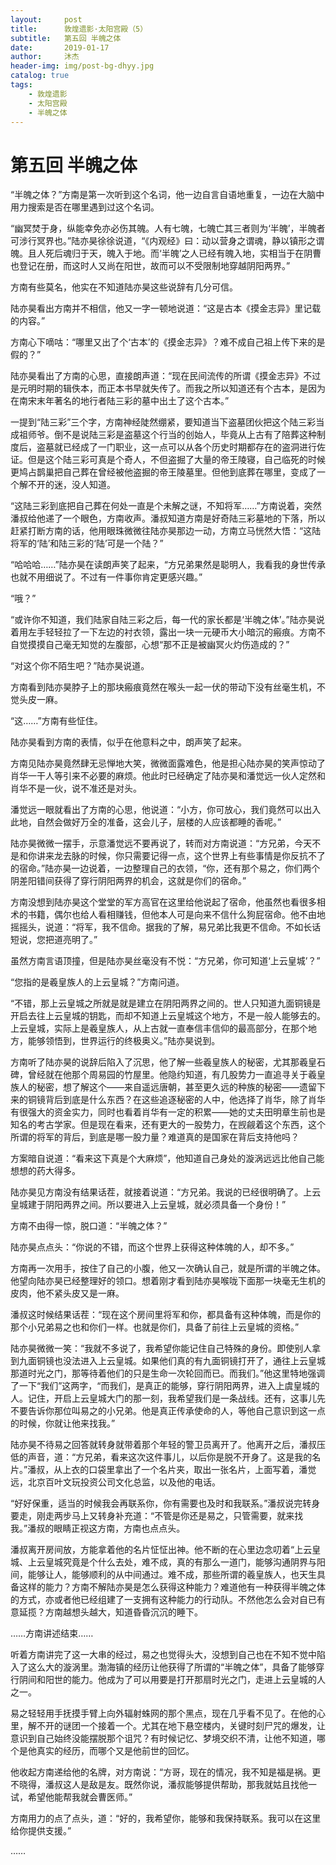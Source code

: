 ```yaml
---
layout:     post
title:      敦煌遗影·太阳宫殿（5）
subtitle:   第五回 半魄之体
date:       2019-01-17
author:     沐杰
header-img: img/post-bg-dhyy.jpg
catalog: true
tags:
    - 敦煌遗影
	- 太阳宫殿
    - 半魄之体
---
```


# 第五回 半魄之体

“半魄之体？”方南是第一次听到这个名词，他一边自言自语地重复，一边在大脑中用力搜索是否在哪里遇到过这个名词。

“幽冥焚于身，纵能幸免亦必伤其魄。人有七魄，七魄亡其三者则为‘半魄’，半魄者可涉行冥界也。”陆亦昊徐徐说道，“《内观经》曰：动以营身之谓魂，静以镇形之谓魄。且人死后魂归于天，魄入于地。而‘半魄’之人已经有魄入地，实相当于在阴曹也登记在册，而这时人又尚在阳世，故而可以不受限制地穿越阴阳两界。”

方南有些莫名，他实在不知道陆亦昊这些说辞有几分可信。

陆亦昊看出方南并不相信，他又一字一顿地说道：“这是古本《摸金志异》里记载的内容。”

方南心下嘀咕：“哪里又出了个‘古本’的《摸金志异》？难不成自己祖上传下来的是假的？”

陆亦昊看出了方南的心思，直接朗声道：“现在民间流传的所谓《摸金志异》不过是元明时期的辑佚本，而正本书早就失传了。而我之所以知道还有个古本，是因为在南宋末年著名的地行者陆三彩的墓中出土了这个古本。”

一提到“陆三彩”三个字，方南神经陡然绷紧，要知道当下盗墓团伙把这个陆三彩当成祖师爷。倒不是说陆三彩是盗墓这个行当的创始人，毕竟从上古有了陪葬这种制度后，盗墓就已经成了一门职业，这一点可以从各个历史时期都存在的盗洞进行佐证。但是这个陆三彩可真是个奇人，不但盗掘了大量的帝王陵寝，自己临死的时候更鸠占鹊巢把自己葬在曾经被他盗掘的帝王陵墓里。但他到底葬在哪里，变成了一个解不开的迷，没人知道。

“这陆三彩到底把自己葬在何处一直是个未解之谜，不知将军……”方南说着，突然潘叔给他递了一个眼色，方南收声。潘叔知道方南是好奇陆三彩墓地的下落，所以赶紧打断方南的话，他用眼珠微微往陆亦昊那边一动，方南立马恍然大悟：“这陆将军的‘陆’和陆三彩的‘陆’可是一个陆？”

“哈哈哈……”陆亦昊在读朗声笑了起来，“方兄弟果然是聪明人，我看我的身世传承也就不用细说了。不过有一件事你肯定更感兴趣。”

“哦？”

“或许你不知道，我们陆家自陆三彩之后，每一代的家长都是‘半魄之体’。”陆亦昊说着用左手轻轻拉了一下左边的衬衣领，露出一块一元硬币大小暗沉的瘢痕。方南不自觉摸摸自己毫无知觉的左腹部，心想“那不正是被幽冥火灼伤造成的？”

“对这个你不陌生吧？”陆亦昊说道。

方南看到陆亦昊脖子上的那块瘢痕竟然在喉头一起一伏的带动下没有丝毫生机，不觉头皮一麻。

“这……”方南有些怔住。

陆亦昊看到方南的表情，似乎在他意料之中，朗声笑了起来。

方南见陆亦昊竟然肆无忌惮地大笑，微微面露难色，他是担心陆亦昊的笑声惊动了肖华一干人等引来不必要的麻烦。他此时已经确定了陆亦昊和潘觉远一伙人定然和肖华不是一伙，说不准还是对头。

潘觉远一眼就看出了方南的心思，他说道：“小方，你可放心，我们竟然可以出入此地，自然会做好万全的准备，这会儿子，层楼的人应该都睡的香呢。”

陆亦昊微微一摆手，示意潘觉远不要再说了，转而对方南说道：“方兄弟，今天不是和你讲来龙去脉的时候，你只需要记得一点，这个世界上有些事情是你反抗不了的宿命。”陆亦昊一边说着，一边整理自己的衣领，“你，还有那个易之，你们两个阴差阳错间获得了穿行阴阳两界的机会，这就是你们的宿命。”

方南没想到陆亦昊这个堂堂的军方高官在这里给他说起了宿命，他虽然也看很多相术的书籍，偶尔也给人看相赚钱，但他本人可是向来不信什么狗屁宿命。他不由地摇摇头，说道：“将军，我不信命。据我的了解，易兄弟比我更不信命。不如长话短说，您把道亮明了。”

虽然方南言语顶撞，但是陆亦昊丝毫没有不悦：“方兄弟，你可知道‘上云皇城’？”

“您指的是羲皇族人的上云皇城？”方南问道。

“不错，那上云皇城之所就是就是建立在阴阳两界之间的。世人只知道九面铜镜是开启去往上云皇城的钥匙，而却不知道上云皇城这个地方，不是一般人能够去的。上云皇城，实际上是羲皇族人，从上古就一直奉信丰信仰的最高部分，在那个地方，能够领悟到，世界运行的终极奥义。”陆亦昊说到。

方南听了陆亦昊的说辞后陷入了沉思，他了解一些羲皇族人的秘密，尤其那羲皇石碑，曾经就在他那个周易园的竹屋里。他隐约知道，有几股势力一直追寻关于羲皇族人的秘密，想了解这个——来自遥远唐朝，甚至更久远的种族的秘密——遗留下来的铜镜背后到底是什么东西？在这些追逐秘密的人中，他选择了肖华，除了肖华有很强大的资金实力，同时也看着肖华有一定的积累——她的丈夫田明章生前也是知名的考古学家。但是现在看来，还有更大的一股势力，在觊觎着这个东西，这个所谓的将军的背后，到底是哪一股力量？难道真的是国家在背后支持他吗？

方案暗自说道：“看来这下真是个大麻烦”，他知道自己身处的漩涡远远比他自己能想想的药大得多。

陆亦昊见方南没有结果话茬，就接着说道：“方兄弟。我说的已经很明确了。上云皇城建于阴阳两界之间。所以要进入上云皇城，就必须具备一个身份！”

方南不由得一惊，脱口道：“半魄之体？”

陆亦昊点点头：“你说的不错，而这个世界上获得这种体魄的人，却不多。”

方南再一次用手，按住了自己的小腹，他又一次确认自己，就是所谓的半魄之体。他望向陆亦昊已经整理好的领口。想着刚才看到陆亦昊喉咙下面那一块毫无生机的皮肉，他不紧头皮又是一麻。

潘叔这时候结果话茬：“现在这个房间里将军和你，都具备有这种体魄，而是你的那个小兄弟易之也和你们一样。也就是你们，具备了前往上云皇城的资格。”

陆亦昊微微一笑：“我就不多说了，我希望你能记住自己特殊的身份。即使别人拿到九面铜镜也没法进入上云皇城。如果他们真的有九面铜镜打开了，通往上云皇城那道时光之门，那等待着他们的只是生命一次轮回而已。而我们。”他这里特地强调了一下“我们”这两字，“而我们，是真正的能够，穿行阴阳两界，进入上虞皇城的人。记住，开启上云皇城大门的那一刻，我希望我们是一条战线。还有，这事儿先不要告诉你那位叫易之的小兄弟。他是真正传承使命的人，等他自己意识到这一点的时候，你就让他来找我。”

陆亦昊不待易之回答就转身就带着那个年轻的警卫员离开了。他离开之后，潘叔压低的声音，道：“方兄弟，看来这次这件事儿，以后你是脱不开身了。这是我的名片。”潘叔，从上衣的口袋里拿出了一个名片夹，取出一张名片，上面写着，潘觉远，北京百叶文玩投资公司文化总监，以及他的电话。

“好好保重，适当的时候我会再联系你，你有需要也及时和我联系。”潘叔说完转身要走，刚走两步马上又转身补充道：“不管是你还是易之，只管需要，就来找我。”潘叔的眼睛正视这方南，方南也点点头。

潘叔离开房间放，方能拿着他的名片怔怔出神。他不断的在心里边念叨着“上云皇城、上云皇城究竟是个什么去处，难不成，真的有那么一道门，能够沟通阴界与阳间，能够让人，能够顺利的从中间通过。难不成，那些所谓的羲皇族人，也天生具备这样的能力？方南不解陆亦昊是怎么获得这种能力？难道他有一种获得半魄之体的方式，亦或者他已经组建了一支拥有这种能力的行动队。不然他怎么会对自已有意延揽？方南越想头越大，知道昏昏沉沉的睡下。

……方南讲述结束……

听着方南讲完了这一大串的经过，易之也觉得头大，没想到自己也在不知不觉中陷入了这么大的漩涡里。渤海镇的经历让他获得了所谓的“半魄之体”，具备了能够穿行阴间和阳世的能力。他成为了可以用要是打开那扇时光之门，走进上云皇城的人之一。

易之轻轻用手抚摸手臂上向外辐射蛛网的那个黑点，现在几乎看不见了。在他的心里，解不开的谜团一个接着一个。尤其在地下悬空楼内，关键时刻尸咒的爆发，让意识到自己始终没能摆脱那个诅咒？有时候记忆、梦境交织不清，让他不知道，哪个是他真实的经历，而哪个又是他前世的回忆。

他收起方南递给他的名牌，对方南说：“方哥，现在的情况，我不知是福是祸。更不晓得，潘叔这人是敌是友。既然你说，潘叔能够提供帮助，那我就姑且找他一试，希望他能帮我就会曹医师。”

方南用力的点了点头，道：“好的，我希望你，能够和我保持联系。我可以在这里给你提供支援。”

……